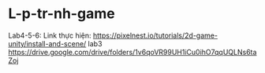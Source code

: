 # L-p-tr-nh-game

Lab4-5-6: Link thực hiện: https://pixelnest.io/tutorials/2d-game-unity/install-and-scene/
lab3 https://drive.google.com/drive/folders/1v6qoVR99UH1iCu0ihO7qqUQLNs6taZoj
